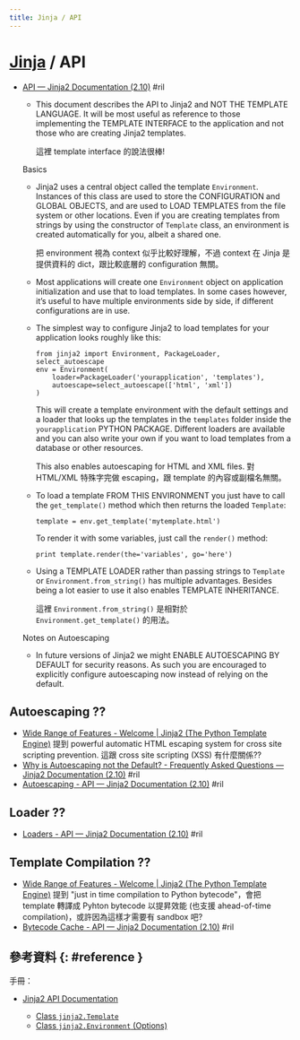 ```yaml
---
title: Jinja / API
---
```

# [Jinja](jinja.md) / API

  - [API — Jinja2 Documentation \(2\.10\)](http://jinja.pocoo.org/docs/2.10/api/) #ril

      - This document describes the API to Jinja2 and NOT THE TEMPLATE LANGUAGE. It will be most useful as reference to those implementing the TEMPLATE INTERFACE to the application and not those who are creating Jinja2 templates.

        這裡 template interface 的說法很棒!

    Basics

      - Jinja2 uses a central object called the template `Environment`. Instances of this class are used to store the CONFIGURATION and GLOBAL OBJECTS, and are used to LOAD TEMPLATES from the file system or other locations. Even if you are creating templates from strings by using the constructor of `Template` class, an environment is created automatically for you, albeit a shared one.

        把 environment 視為 context 似乎比較好理解，不過 context 在 Jinja 是提供資料的 dict，跟比較底層的 configuration 無關。

      - Most applications will create one `Environment` object on application initialization and use that to load templates. In some cases however, it’s useful to have multiple environments side by side, if different configurations are in use.

      - The simplest way to configure Jinja2 to load templates for your application looks roughly like this:

            from jinja2 import Environment, PackageLoader, select_autoescape
            env = Environment(
                loader=PackageLoader('yourapplication', 'templates'),
                autoescape=select_autoescape(['html', 'xml'])
            )

        This will create a template environment with the default settings and a loader that looks up the templates in the `templates` folder inside the `yourapplication` PYTHON PACKAGE. Different loaders are available and you can also write your own if you want to load templates from a database or other resources.

        This also enables autoescaping for HTML and XML files. 對 HTML/XML 特殊字完做 escaping，跟 template 的內容或副檔名無關。

      - To load a template FROM THIS ENVIRONMENT you just have to call the `get_template()` method which then returns the loaded `Template`:

            template = env.get_template('mytemplate.html')

        To render it with some variables, just call the `render()` method:

            print template.render(the='variables', go='here')

      - Using a TEMPLATE LOADER rather than passing strings to `Template` or `Environment.from_string()` has multiple advantages. Besides being a lot easier to use it also enables TEMPLATE INHERITANCE.

        這裡 `Environment.from_string()` 是相對於 `Environment.get_template()` 的用法。

    Notes on Autoescaping

      - In future versions of Jinja2 we might ENABLE AUTOESCAPING BY DEFAULT for security reasons. As such you are encouraged to explicitly configure autoescaping now instead of relying on the default.

## Autoescaping ??

  - [Wide Range of Features - Welcome \| Jinja2 (The Python Template Engine)](http://jinja.pocoo.org/#wide-range-of-features) 提到 powerful automatic HTML escaping system for cross site scripting prevention. 這跟 cross site scripting (XSS) 有什麼關係??
  - [Why is Autoescaping not the Default? - Frequently Asked Questions — Jinja2 Documentation (2\.10)](http://jinja.pocoo.org/docs/2.10/faq/#why-is-autoescaping-not-the-default) #ril
  - [Autoescaping - API — Jinja2 Documentation (2\.10)](http://jinja.pocoo.org/docs/2.10/api/#autoescaping) #ril

## Loader ??

  - [Loaders - API — Jinja2 Documentation (2\.10)](http://jinja.pocoo.org/docs/2.10/api/#loaders) #ril

## Template Compilation ??

  - [Wide Range of Features - Welcome \| Jinja2 (The Python Template Engine)](http://jinja.pocoo.org/#wide-range-of-features) 提到 "just in time compilation to Python bytecode"，會把 template 轉譯成 Pyhton bytecode 以提昇效能 (也支援 ahead-of-time compilation)，或許因為這樣才需要有 sandbox 吧?
  - [Bytecode Cache - API — Jinja2 Documentation (2\.10)](http://jinja.pocoo.org/docs/2.10/api/#bytecode-cache) #ril

## 參考資料 {: #reference }

手冊：

  - [Jinja2 API Documentation](http://jinja.pocoo.org/docs/2.10/api/)

    - [Class `jinja2.Template`](http://jinja.pocoo.org/docs/2.10/api/#jinja2.Template)
    - [Class `jinja2.Environment` (Options)](http://jinja.pocoo.org/docs/2.10/api/#jinja2.Environment)
